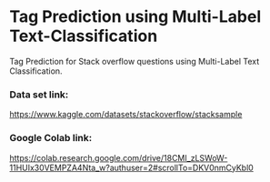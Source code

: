 # Tag Prediction using Multi-Label Text-Classification
Tag Prediction for Stack overflow questions using Multi-Label Text Classification.
### Data set link:
https://www.kaggle.com/datasets/stackoverflow/stacksample 
### Google Colab link: 
https://colab.research.google.com/drive/18CMI_zLSWoW-11HUIx30VEMPZA4Nta_w?authuser=2#scrollTo=DKV0nmCyKbl0
